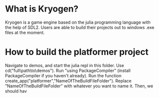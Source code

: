 # What is Kryogen?
Kryogen is a game engine based on the julia programming language with the help of SDL2. Users are able to build their projects out to windows .exe files at the moment.

# How to build the platformer project

Navigate to demos, and start the julia repl in this folder. Use cd("full\\path\\to\\demos"). Run "using PackageCompiler" (install PackageCompiler if you haven't already). Run the function create_app("platformer","NameOfTheBuildFileFolder"). Replace "NameOfTheBuildFileFolder" with whatever you want to name it. Then, we should hav
